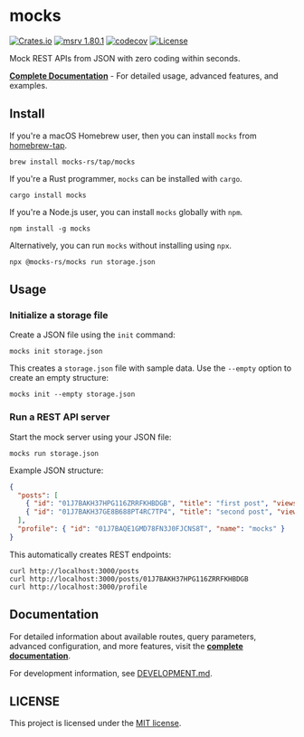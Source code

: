 # mocks

[![Crates.io](https://img.shields.io/crates/v/mocks.svg)](https://crates.io/crates/mocks)
[![msrv 1.80.1](https://img.shields.io/badge/msrv-1.80.1-dea584.svg?logo=rust)](https://github.com/rust-lang/rust/releases/tag/1.80.1)
[![codecov](https://codecov.io/gh/mocks-rs/mocks/branch/main/graph/badge.svg?token=1WZ0YCZK9J)](https://codecov.io/gh/mocks-rs/mocks)
[![License](https://img.shields.io/github/license/mocks-rs/mocks)](LICENSE)

Mock REST APIs from JSON with zero coding within seconds.

**[Complete Documentation](https://mocks-rs.github.io/mocks)** - For detailed usage, advanced features, and examples.

## Install

If you're a macOS Homebrew user, then you can install `mocks` from [homebrew-tap](https://github.com/mocks-rs/homebrew-tap).

```shell
brew install mocks-rs/tap/mocks
```

If you're a Rust programmer, `mocks` can be installed with `cargo`.

```shell
cargo install mocks
```

If you're a Node.js user, you can install `mocks` globally with `npm`.

```shell
npm install -g mocks
```

Alternatively, you can run `mocks` without installing using `npx`.

```shell
npx @mocks-rs/mocks run storage.json
```

## Usage

### Initialize a storage file

Create a JSON file using the `init` command:

```shell
mocks init storage.json
```

This creates a `storage.json` file with sample data. Use the `--empty` option to create an empty structure:

```shell
mocks init --empty storage.json
```

### Run a REST API server

Start the mock server using your JSON file:

```shell
mocks run storage.json
```

Example JSON structure:

```json
{
  "posts": [
    { "id": "01J7BAKH37HPG116ZRRFKHBDGB", "title": "first post", "views": 100 },
    { "id": "01J7BAKH37GE8B688PT4RC7TP4", "title": "second post", "views": 10 }
  ],
  "profile": { "id": "01J7BAQE1GMD78FN3J0FJCNS8T", "name": "mocks" }
}
```

This automatically creates REST endpoints:

```shell
curl http://localhost:3000/posts
curl http://localhost:3000/posts/01J7BAKH37HPG116ZRRFKHBDGB
curl http://localhost:3000/profile
```

## Documentation

For detailed information about available routes, query parameters, advanced configuration, and more features, visit the **[complete documentation](https://mocks-rs.github.io/mocks)**.

For development information, see [DEVELOPMENT.md](DEVELOPMENT.md).

## LICENSE

This project is licensed under the [MIT license](LICENSE).
